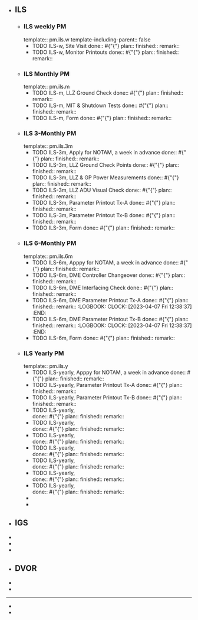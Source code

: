 - ## ILS
	- ### ILS weekly PM
	  template:: pm.ils.w
	  template-including-parent:: false
		- TODO ILS-w, Site Visit 
		  done:: #{"{"}
		  plan:: 
		  finished::
		  remark::
		- TODO ILS-w, Monitor Printouts 
		  done:: #{"{"}
		  plan:: 
		  finished::
		  remark::
	- ### ILS Monthly PM
	  template:: pm.ils.m
		- TODO ILS-m, LLZ Ground Check 
		  done:: #{"{"}
		  plan:: 
		  finished::
		  remark::
		- TODO ILS-m, MIT & Shutdown Tests 
		  done:: #{"{"}
		  plan:: 
		  finished::
		  remark::
		- TODO ILS-m, Form 
		  done:: #{"{"}
		  plan:: 
		  finished::
		  remark::
	- ### ILS 3-Monthly PM
	  template:: pm.ils.3m
		- TODO ILS-3m, Apply for NOTAM, a week in advance 
		  done:: #{"{"}
		  plan:: 
		  finished::
		  remark::
		- TODO ILS-3m, LLZ Ground Check Points 
		  done:: #{"{"}
		  plan:: 
		  finished::
		  remark::
		- TODO ILS-3m, LLZ & GP Power Measurements 
		  done:: #{"{"}
		  plan:: 
		  finished::
		  remark::
		- TODO ILS-3m, LLZ ADU Visual Check
		  done:: #{"{"}
		  plan:: 
		  finished::
		  remark::
		- TODO ILS-3m, Parameter Printout Tx-A
		  done:: #{"{"}
		  plan:: 
		  finished::
		  remark::
		- TODO ILS-3m, Parameter Printout Tx-B
		  done:: #{"{"}
		  plan::
		  finished::
		  remark::
		- TODO ILS-3m, Form 
		  done:: #{"{"}
		  plan:: 
		  finished::
		  remark::
	- ### ILS 6-Monthly PM
	  template:: pm.ils.6m
		- TODO ILS-6m, Apppy for NOTAM, a week in advance 
		  done:: #{"{"}
		  plan:: 
		  finished::
		  remark::
		- TODO ILS-6m, DME Controller Changeover 
		  done:: #{"{"}
		  plan:: 
		  finished::
		  remark::
		- TODO ILS-6m, DME Interfacing Check
		  done:: #{"{"}
		  plan::
		  finished::
		  remark::
		- TODO ILS-6m, DME Parameter Printout Tx-A
		  done:: #{"{"}
		  plan::
		  finished::
		  remark::
		  :LOGBOOK:
		  CLOCK: [2023-04-07 Fri 12:38:37]
		  :END:
		- TODO ILS-6m, DME Parameter Printout Tx-B
		  done:: #{"{"}
		  plan::
		  finished::
		  remark::
		  :LOGBOOK:
		  CLOCK: [2023-04-07 Fri 12:38:37]
		  :END:
		- TODO ILS-6m, Form 
		  done:: #{"{"}
		  plan:: 
		  finished::
		  remark::
	- ### ILS Yearly PM
	  template:: pm.ils.y
		- TODO ILS-yearly,  Apppy for NOTAM, a week in advance 
		  done:: #{"{"}
		  plan:: 
		  finished::
		  remark::
		- TODO ILS-yearly,  Parameter Printout Tx-A
		  done:: #{"{"}
		  plan::
		  finished::
		  remark::
		- TODO ILS-yearly,  Parameter Printout Tx-B
		  done:: #{"{"}
		  plan::
		  finished::
		  remark::
		- TODO ILS-yearly,  
		  done:: #{"{"}
		  plan::
		  finished::
		  remark::
		- TODO ILS-yearly,  
		  done:: #{"{"}
		  plan::
		  finished::
		  remark::
		- TODO ILS-yearly,  
		  done:: #{"{"}
		  plan::
		  finished::
		  remark::
		- TODO ILS-yearly,  
		  done:: #{"{"}
		  plan::
		  finished::
		  remark::
		- TODO ILS-yearly,  
		  done:: #{"{"}
		  plan::
		  finished::
		  remark::
		- TODO ILS-yearly,  
		  done:: #{"{"}
		  plan::
		  finished::
		  remark::
		- TODO ILS-yearly,  
		  done:: #{"{"}
		  plan::
		  finished::
		  remark::
		-
		-
- ## IGS
-
-
-
- ## DVOR
-
-
- ---
-
-